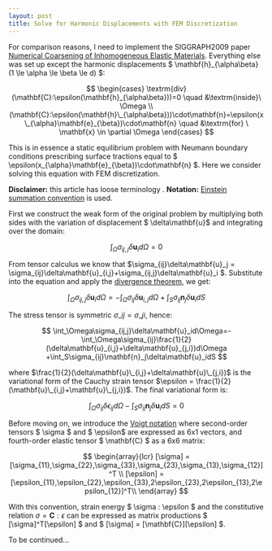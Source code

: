 ```yaml
---
layout: post
title: Solve for Harmonic Displacements with FEM Discretization
---
```


For comparison reasons, I need to implement the SIGGRAPH2009 paper [Numerical Coarsening of Inhomogeneous Elastic Materials](http://users.cms.caltech.edu/~owhadi/publications/KMOD09.pdf). Everything else was set up except the harmonic displacements $ \mathbf{h}_{\alpha\beta} (1 \le \alpha \le \beta \le d) $:

$$
\begin{cases}
\textrm{div}(\mathbf{C}:\epsilon(\mathbf{h}_{\alpha\beta}))=0 \quad  &\textrm{inside}\  \Omega \\
(\mathbf{C}:\epsilon(\mathbf{h}\_{\alpha\beta}))\cdot\mathbf{n}=\epsilon(x\_{\alpha}\mathbf{e}_{\beta})\cdot\mathbf{n} \quad    &\textrm{for} \ \mathbf{x} \in \partial \Omega
\end{cases}
$$

This is in essence a static equilibrium problem with Neumann boundary conditions prescribing surface tractions equal to $ \epsilon(x\_{\alpha}\mathbf{e}\_{\beta})\cdot\mathbf{n} $. Here we consider solving this equation with FEM discretization.

**Disclaimer:**  this article has loose terminology .
**Notation:** [Einstein summation convention](http://en.wikipedia.org/wiki/Einstein_notation) is used.

First we construct the weak form of the original problem  by multiplying both sides with the variation of displacement $ \delta\mathbf{u}$ and integrating over the domain:

$$
\int_{\Omega}\sigma_{ij,j}\delta\mathbf{u}_id\Omega = 0
$$

From tensor calculus we know that $\sigma\_{ij}\delta\mathbf{u}\_j = \sigma\_{ij}\delta\mathbf{u}\_{i,j}+\sigma\_{ij,j}\delta\mathbf{u}\_i $. Substitute into the equation and apply the [divergence theorem](http://en.wikipedia.org/wiki/Divergence_theorem), we get:

$$
\int_\Omega\sigma_{ij,j}\delta\mathbf{u}_id\Omega=-\int_\Omega\sigma_{ij}\delta\mathbf{u}_{i,j}d\Omega +\int_S\sigma_{ij}\mathbf{n}_j\delta\mathbf{u}_idS
$$

The stress tensor is symmetric $\sigma\_{ij}=\sigma\_{ji}$, hence:

$$
\int_\Omega\sigma_{ij,j}\delta\mathbf{u}_id\Omega=-\int_\Omega\sigma_{ij}\frac{1}{2}(\delta\mathbf{u}_{i,j}+\delta\mathbf{u}_{j,i})d\Omega +\int_S\sigma_{ij}\mathbf{n}_j\delta\mathbf{u}_idS
$$

where $\frac{1}{2}(\delta\mathbf{u}\_{i,j}+\delta\mathbf{u}\_{j,i})$ is the variational form of the Cauchy strain tensor $\epsilon = \frac{1}{2}(\mathbf{u}\_{i,j}+\mathbf{u}\_{j,i})$. The final variational form is:

$$
\int_\Omega\sigma_{ij}\delta\epsilon_{ij}d\Omega -\int_S\sigma_{ij}\mathbf{n}_j\delta\mathbf{u}_idS=0
$$

Before moving on, we introduce the [Voigt notation](http://en.wikipedia.org/wiki/Voigt_notation) where second-order tensors $ \sigma $ and $ \epsilon$ are expressed as 6x1 vectors, and fourth-order elastic tensor $ \mathbf{C} $ as a 6x6 matrix:

$$
\begin{array}{lcr}
[\sigma]  = [\sigma_{11},\sigma_{22},\sigma_{33},\sigma_{23},\sigma_{13},\sigma_{12}]^T \\
[\epsilon] =[\epsilon_{11},\epsilon_{22},\epsilon_{33},2\epsilon_{23},2\epsilon_{13},2\epsilon_{12}]^T\\
\end{array}
$$

With this convention, strain energy $ \sigma : \epsilon $ and the constitutive relation $\sigma = \mathbf{C}:\epsilon$ can be expressed as matrix productions $ [\sigma]^T[\epsilon] $ and $ [\sigma] = [\mathbf{C}][\epsilon] $.

To be continued...
